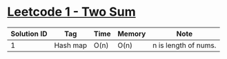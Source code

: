 # [Leetcode 1 - Two Sum](https://leetcode.com/problems/two-sum/)

| Solution ID | Tag | Time | Memory | Note |
| ----------- | --- | ---- | ------ | ---- |
| 1 | Hash map | O(n) | O(n) | n is length of nums. |
